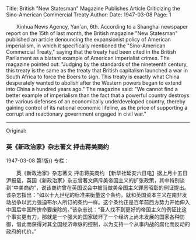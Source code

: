 Title: British "New Statesman" Magazine Publishes Article Criticizing the Sino-American Commercial Treaty
Author:
Date: 1947-03-08
Page: 1

　　Xinhua News Agency, Yan'an, 6th. According to a Shanghai newspaper report on the 15th of last month, the British magazine "New Statesman" published an article denouncing the expansionist policy of American imperialism, in which it specifically mentioned the "Sino-American Commercial Treaty," saying that the treaty had been cited in the British Parliament as a blatant example of American imperialist crimes. The magazine pointed out: "Judging by the standards of the nineteenth century, this treaty is the same as the treaty that British capitalism launched a war in South Africa to force the Boers to sign. This treaty is exactly what China desperately wanted to abolish after the Western powers began to extend into China a hundred years ago." The magazine said: "We cannot find a better example of imperialism than the fact that a powerful country destroys the various defenses of an economically underdeveloped country, thereby gaining control of its national economic lifeline, as the price of supporting a corrupt and reactionary government engaged in civil war."



<hr /> 

Original: 


### 英《新政治家》杂志著文  抨击蒋美商约

1947-03-08
第1版()
专栏：

　　英《新政治家》杂志著文
    抨击蒋美商约
    【新华社延安六日电】据上月十五日沪报载，英国《新政治家》杂志曾著文痛斥美帝国主义的扩张政策，其中特别谈到“中美商约”，说该商约曾在英国议会中被当做美帝国主义罪恶昭彰的例证提出。该杂志指出：“如以十九世纪的标准来衡量这个条约，就和英国资本主义在南非发动战争以武力强迫布尔人所订的条约一样。这个条约正是百年前西方势力开始伸入中国后中国所拚命要废除的。”该杂志说：“吾人找不到更好的帝国主义的例证比这个事实更有力，那就是一个强大的国家破坏了一个经济上尚未发展的国家各种防御，借此而获得对其全国经济命脉的控制，以为支持一个从事内战的腐化而反动的政府的代价。”
